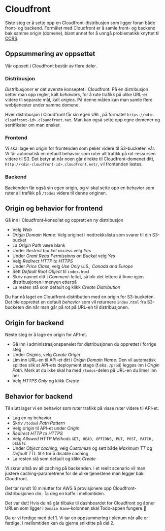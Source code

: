 # Cloudfront

Siste steg er å sette opp en Cloudfront-distribusjon som ligger foran både front- og backend. Formålet med Cloudfront er å samle front- og backend bak samme origin (domene), blant annet for å unngå problematikk knyttet til [CORS](https://developer.mozilla.org/en-US/docs/Web/HTTP/Access_control_CORS).

## Oppsummering av oppsettet

Vår oppsett i Cloudfront består av flere deler.

### Distribusjon
_Distribusjoner_ er det øverste konseptet i Cloudfront. På en distribusjon setter man opp regler, kalt _behaviors_, for å rute trafikk på ulike URL-er videre til separate mål, kalt  _origins_. På denne måten kan man samle flere webtjenester under samme domene.

Hver distribusjon i Cloudfront får sin egen URL, på formatet `https://<din-cloudfront-id>.cloundfront.net`. Man kan også sette opp egne domener og sertifikater om man ønsker.

### Frontend

Vi skal lage en origin for frontenden som peker videre til S3-bucketen vår. Vi får automatisk en default behavior som ruter all trafikk på rot-ressursen videre til S3. Det betyr at når noen går direkte til Cloudfront-domenet ditt, `http://<din-cloudfront-id>.cloudfront.net/`, vil frontenden lastes.

### Backend

Backenden får også sin egen origin, og vi skal sette opp en behavior som ruter all trafikk på `/todos` videre til denne originen.

## Origin og behavior for frontend
Gå inn i Cloudfront-konsollet og opprett en ny distribusjon

- Velg _Web_
- _Origin Domain Name_: Velg originet i nedtrekkslista som svarer til din S3-bucket
- La _Origin Path_ være blank
- Under _Restrict bucket access_ velg _Yes_
- Under _Grant Read Permissions on Bucket_ velg _Yes_
- Velg _Redirect HTTP to HTTPS_
- Under _Price Class_, velg _Use Only U.S., Canada and Europe_
- Sett _Default Root Object_ til `index.html`
- Skriv navnet ditt i _Comment_-feltet, så blir det lettere å finne igjen distribusjonen i menyen etterpå
- La resten stå som default og klikk _Create Distribution_

Du har nå laget en Cloudfront-distribution med en origin for S3-bucketen. Det ble opprettet en default _behavior_ som vil returnere `index.html` fra S3-bucketen din når man går på rot på URL-en til distribusjonen.

## Origin for backend

Neste steg er å lage en origin for API-et.

- Gå inn i administrasjonspanelet for distribusjonen du opprettet i forrige steg
- Under _Origins_, velg _Create Origin_
- Lim inn URL-en til API-et ditt i _Origin Domain Name_. Den vil automatisk splittes slik at API-ets deployment stage (f.eks. `/prod`) legges inn i _Origin Path_. Merk at du ikke skal ha med `/todos`-delen på URL-en du limer inn her
- Velg _HTTPS Only_ og klikk _Create_

## Behavior for backend

Til slutt lager vi en behavior som ruter trafikk på visse ruter videre til API-et.

- Lag en ny behavior
- Skriv `/todos`i _Path Pattern_
- Velg origin til API-et under _Origin_
- _Redirect HTTP to HTTPS_
- Velg _Allowed HTTP Methods_ `GET, HEAD, OPTIONS, PUT, POST, PATCH, DELETE`
- Under _Object caching_, velg _Customize_ og sett både _Maximum TT_ og _Default TTL_ til `0` for å disable caching
- La resten stå som default og klikk _Create_

Vi skrur altså av all caching på backenden. I et reellt scenario vil man justere caching-parametrene for de ulike tjenestene man legger bak Cloudfront.

Det tar rundt 10 minutter for AWS å provisjonere opp Cloudfront-distribusjonen din. Ta deg en kaffe i mellomtiden.

Det var det! Hvis du nå går tilbake til dashboardet for Cloudfront og åpner URLen som ligger i `Domain Name`-kolonnen skal Todo-appen fungere 🚀

Da er vi ferdige med del 1. Vi tar en oppsummering i plenum når alle er ferdige. I mellomtiden kan du gjerne sniktitte på del 2.
